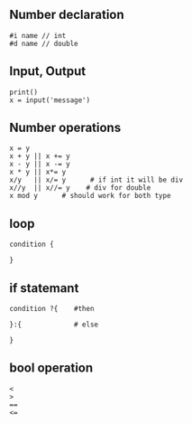 ## Number declaration 
```
#i name // int
#d name // double

```

## Input, Output
```
print()
x = input('message')
```

## Number operations
```
x = y
x + y || x += y
x - y || x -= y
x * y || x*= y
x/y   || x/= y      # if int it will be div
x//y  || x//= y    # div for double
x mod y      # should work for both type

```
## loop
```
condition {

}    
```
## if statemant
```
condition ?{    #then

}:{             # else

}
```
## bool operation
```
<
>
==
<=
```

